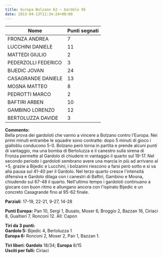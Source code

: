 ```yaml
---
title: Europa Bolzano 62 – Gardolo 95
date: 2013-04-13T11:34:24+00:00
---
```

| **Nome** | **Punti segnati** |
| -------- | ----------------- |
| FRONZA ANDREA | 7 |
| LUCCHINI DANIELE | 11 |
| MATTEDI GIULIO | 2 |
| PEDERZOLLI FEDERICO | 3 |
| BIJEDIC JOVAN | 24 |
| CASAGRANDE DANIELE | 13 |
| MOSNA MATTEO | 8 |
| PEDROTTI MARCO | 2 |
| BAFTIRI ARBEN | 10 |
| GAMBINO LORENZO | 12 |
| BERTOLUZZA DAVIDE | 3 |

**Commento:**  
Bella prova dei gardoloti che vanno a vincere a Bolzano contro l'Europa. Nei primi minuti entrambe le squadre sono contratte: dopo 5 minuti di gioco i gialloblu conducono 5-0. Bolzano però torna in partita e prende alcuni punti di vantaggio, ma una bomba di Bertoluzza e il canestro sulla sirena di Fronza permette al Gardolo di chiudere in vantaggio il quarto sul 19-17. Nel secondo periodo i gardoloti sembrano avere una marcia in più ad arrivano al +5, grazie a Bijedic e Lucchini, i bolzanini riescono a farsi però sotto e si va alla pausa sul 41-40 per il Gardolo. Nel terzo quarto cresce l'intensità difensiva e Gardolo dilaga con i canestri di Baftiri, Gambino e Mosna, chiudendo sul 67-48 il quarto. Nell'ultimo tempo i gardoloti continuano a giocare con buon ritmo e allungano ancora con l'ispirato Bijedic e un concreto Casagrande fino al 95-62 finale.

**Parziali**: 17-19, 22-21, 9-27, 14-28

**Punti Europa:** Pan 10, Sergi 1, Busato, Moser 6, Broggio 2, Bazzan 16, Ciriaci 8, Gualtieri 7, Ronconi 12. All: Capon

**Tiri da 3 punti:**  
**Gardolo 5:** Bijedic 4, Bertoluzza 1  
**Europa 6:** Ronconi 2, Moser 2, Pan 1, Bazzan 1.

**Tiri liberi: Gardolo** 18/34; **Europa** 8/15  
**Usciti per falli:** Ciriaci